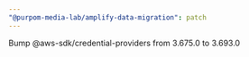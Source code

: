 ```yaml
---
"@purpom-media-lab/amplify-data-migration": patch
---
```


Bump @aws-sdk/credential-providers from 3.675.0 to 3.693.0
